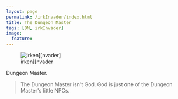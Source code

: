 ```yaml
---
layout: page
permalink: /irkInvader/index.html
title: The Dungeon Master
tags: [DM, irkInvader]
image:
  feature:
---
```

<figure>
  <img src="{{ site.url }}/images/Zim.png" alt="irken][nvader]">
  <figcaption>irken][nvader</figcaption>
</figure>

Dungeon Master.

> The Dungeon Master isn't God. God is just **one** of the Dungeon Master's little NPCs.
